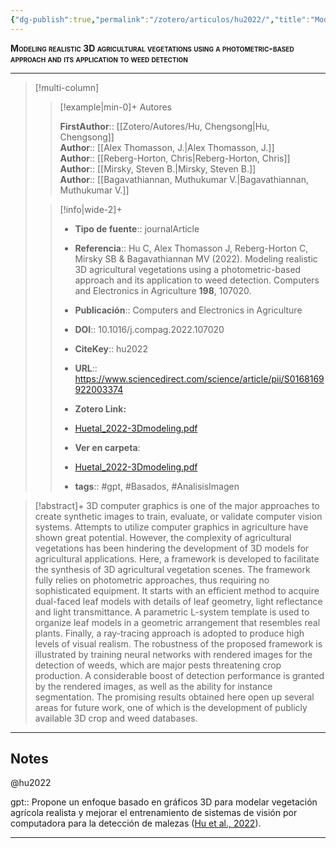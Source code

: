 ```yaml
---
{"dg-publish":true,"permalink":"/zotero/articulos/hu2022/","title":"Modeling realistic 3D agricultural vegetations using a photometric-based approach and its application to weed detection","tags":["#zotero"]}
---
```



<span style="font-variant:small-caps; font-weight: bold;">Modeling realistic 3D agricultural vegetations using a photometric-based approach and its application to weed detection</span>

---


> [!multi-column]
>
>> [!example|min-0]+ Autores
>> 
>> **FirstAuthor**:: [[Zotero/Autores/Hu, Chengsong\|Hu, Chengsong]]  
>> **Author**:: [[Alex Thomasson, J.\|Alex Thomasson, J.]]  
>> **Author**:: [[Reberg-Horton, Chris\|Reberg-Horton, Chris]]  
>> **Author**:: [[Mirsky, Steven B.\|Mirsky, Steven B.]]  
>> **Author**:: [[Bagavathiannan, Muthukumar V.\|Bagavathiannan, Muthukumar V.]]  
 >
>
>> [!info|wide-2]+
>>
>> - **Tipo de fuente**:: journalArticle
>> - **Referencia**:: Hu C, Alex Thomasson J, Reberg-Horton C, Mirsky SB & Bagavathiannan MV (2022). Modeling realistic 3D agricultural vegetations using a photometric-based approach and its application to weed detection. Computers and Electronics in Agriculture **198**, 107020.
>> - **Publicación**:: Computers and Electronics in Agriculture
>> - **DOI**:: 10.1016/j.compag.2022.107020
>> - **CiteKey**:: hu2022
>> - **URL**:: https://www.sciencedirect.com/science/article/pii/S0168169922003374
>> - **Zotero Link:** 
>> - [Huetal_2022-3Dmodeling.pdf](zotero://select/library/items/XKA9PRQD)
>>
>> - **Ver en carpeta**: 
>> - [Huetal_2022-3Dmodeling.pdf](file://J:\OneDrive\Articulos\Huetal_2022-3Dmodeling.pdf)
>> - **tags**:: #gpt, #Basados, #AnalisisImagen



> [!abstract]+ 
>3D computer graphics is one of the major approaches to create synthetic images to train, evaluate, or validate computer vision systems. Attempts to utilize computer graphics in agriculture have shown great potential. However, the complexity of agricultural vegetations has been hindering the development of 3D models for agricultural applications. Here, a framework is developed to facilitate the synthesis of 3D agricultural vegetation scenes. The framework fully relies on photometric approaches, thus requiring no sophisticated equipment. It starts with an efficient method to acquire dual-faced leaf models with details of leaf geometry, light reflectance and light transmittance. A parametric L-system template is used to organize leaf models in a geometric arrangement that resembles real plants. Finally, a ray-tracing approach is adopted to produce high levels of visual realism. The robustness of the proposed framework is illustrated by training neural networks with rendered images for the detection of weeds, which are major pests threatening crop production. A considerable boost of detection performance is granted by the rendered images, as well as the ability for instance segmentation. The promising results obtained here open up several areas for future work, one of which is the development of publicly available 3D crop and weed databases.


--- 

## Notes

@hu2022

gpt:: Propone un enfoque basado en gráficos 3D para modelar vegetación agrícola realista y mejorar el entrenamiento de sistemas de visión por computadora para la detección de malezas ([Hu et al., 2022](zotero://select/library/items/PA7JH7NV)).






---







